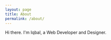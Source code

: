 ```yaml
---
layout: page
title: About
permalink: /about/
---
```


Hi there. I'm Iqbal, a Web Developer and Designer. 
